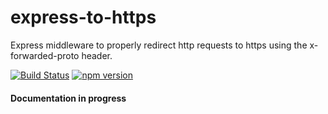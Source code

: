 # express-to-https

Express middleware to properly redirect http requests to https using the x-forwarded-proto header.

[![Build Status](https://travis-ci.org/eezing/express-to-https.svg?branch=master)](https://travis-ci.org/eezing/express-to-https) [![npm version](https://badge.fury.io/js/express-to-https.svg)](https://badge.fury.io/js/express-to-https)

#### Documentation in progress
